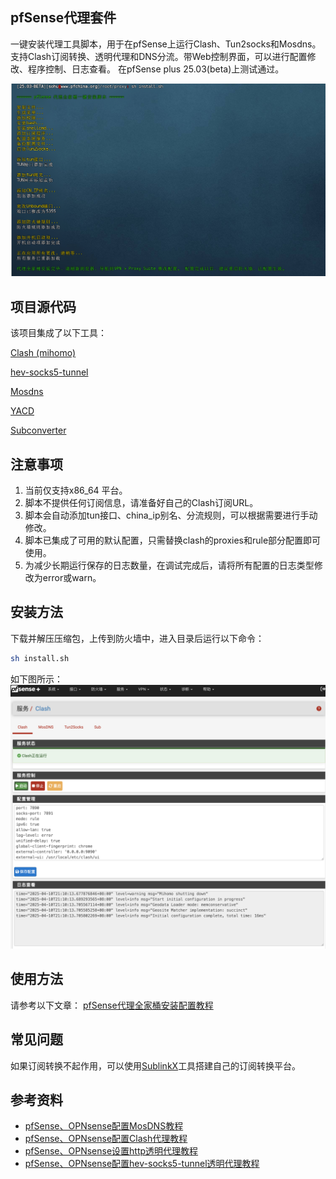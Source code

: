 ## pfSense代理套件
一键安装代理工具脚本，用于在pfSense上运行Clash、Tun2socks和Mosdns。支持Clash订阅转换、透明代理和DNS分流。带Web控制界面，可以进行配置修改、程序控制、日志查看。 在pfSense plus 25.03(beta)上测试通过。

![](images/install.png)

## 项目源代码
该项目集成了以下工具：

[Clash (mihomo)](https://github.com/MetaCubeX/mihomo/releases) 

[hev-socks5-tunnel](https://github.com/heiher/hev-socks5-tunnel)

[Mosdns](https://github.com/IrineSistiana/mosdns) 

[YACD](https://github.com/haishanh/yacd) 

[Subconverter](https://github.com/tindy2013/subconverter)


## 注意事项
1. 当前仅支持x86_64 平台。
2. 脚本不提供任何订阅信息，请准备好自己的Clash订阅URL。
3. 脚本会自动添加tun接口、china_ip别名、分流规则，可以根据需要进行手动修改。
4. 脚本已集成了可用的默认配置，只需替换clash的proxies和rule部分配置即可使用。
5. 为减少长期运行保存的日志数量，在调试完成后，请将所有配置的日志类型修改为error或warn。

## 安装方法
下载并解压压缩包，上传到防火墙中，进入目录后运行以下命令：

```bash
sh install.sh
```

如下图所示：
![](images/proxy.png)

## 使用方法
请参考以下文章：
[pfSense代理全家桶安装配置教程](https://pfchina.org/?p=14123)

## 常见问题
如果订阅转换不起作用，可以使用[SublinkX](https://github.com/gooaclok819/sublinkX)工具搭建自己的订阅转换平台。

## 参考资料
- [pfSense、OPNsense配置MosDNS教程](https://pfchina.org/?p=14088)  
- [pfSense、OPNsense配置Clash代理教程](https://pfchina.org/?p=10526)   
- [pfSense、OPNsense设置http透明代理教程](https://pfchina.org/?p=13572)  
- [pfSense、OPNsense配置hev-socks5-tunnel透明代理教程](https://pfchina.org/?p=14551)
